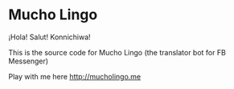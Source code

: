 # Mucho Lingo

¡Hola! Salut! Konnichiwa! 

This is the source code for Mucho Lingo (the translator bot for FB Messenger)

Play with me here
http://mucholingo.me
